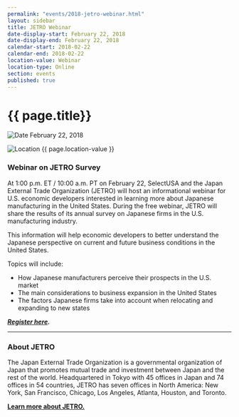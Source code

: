 ```yaml
---
permalink: "events/2018-jetro-webinar.html"
layout: sidebar
title: JETRO Webinar
date-display-start: February 22, 2018
date-display-end: February 22, 2018
calendar-start: 2018-02-22
calendar-end: 2018-02-22
location-value: Webinar
location-type: Online
section: events
published: true
---
```


# {{ page.title}}

![Date](https://google.github.io/material-design-icons/action/svg/design/ic_event_24px.svg "Date") February 22, 2018

![Location](http://google.github.io/material-design-icons/social/svg/design/ic_location_city_24px.svg "Location") {{ page.location-value }}

### Webinar on JETRO Survey

At 1:00 p.m. ET / 10:00 a.m. PT on February 22, SelectUSA and the Japan External Trade Organization (JETRO) will host an informational webinar for U.S. economic developers interested in learning more about Japanese manufacturing in the United States. During the free webinar, JETRO will share the results of its annual survey on Japanese firms in the U.S. manufacturing industry. 

This information will help economic developers to better understand the Japanese perspective on current and future business conditions in the United States. 

Topics will include:

* How Japanese manufacturers perceive their prospects in the U.S. market
* The main considerations to business expansion in the United States
* The factors Japanese firms take into account when relocating and expanding to new states

_**[Register here](https://go.usa.gov/xn63f).**_

---
### About JETRO

The Japan External Trade Organization is a governmental organization of Japan that promotes mutual trade and investment between Japan and the rest of the world. Headquartered in Tokyo with 45 offices in Japan and 74 offices in 54 countries, JETRO has seven offices in North America: New York, San Francisco, Chicago, Los Angeles, Atlanta, Houston, and Toronto.

[**Learn more about JETRO.**](https://www.jetro.go.jp/usa/about.html)
